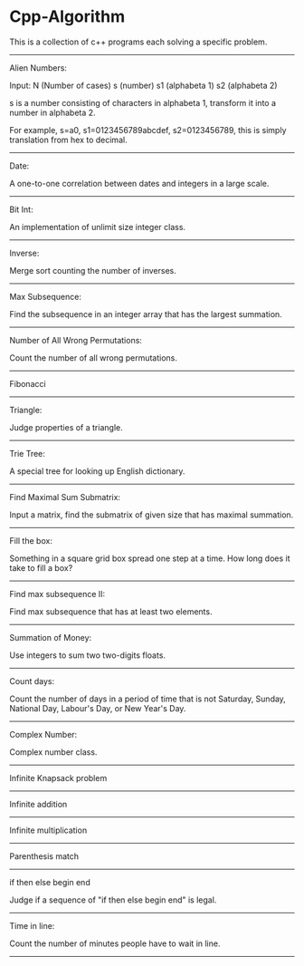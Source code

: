 # Cpp-Algorithm
This is a collection of c++ programs each solving a specific problem.

--------------------------------------------------------------------------------
Alien Numbers:

Input:
N (Number of cases)
s (number) s1 (alphabeta 1) s2 (alphabeta 2)

s is a number consisting of characters in alphabeta 1,
transform it into a number in alphabeta 2.

For example, s=a0, s1=0123456789abcdef, s2=0123456789,
this is simply translation from hex to decimal.

--------------------------------------------------------------------------------
Date:

A one-to-one correlation between dates and integers in a large scale.

--------------------------------------------------------------------------------
Bit Int:

An implementation of unlimit size integer class.

--------------------------------------------------------------------------------
Inverse:

Merge sort counting the number of inverses.

--------------------------------------------------------------------------------
Max Subsequence:

Find the subsequence in an integer array that has the largest summation.

--------------------------------------------------------------------------------
Number of All Wrong Permutations:

Count the number of all wrong permutations.

--------------------------------------------------------------------------------
Fibonacci

--------------------------------------------------------------------------------
Triangle:

Judge properties of a triangle.

--------------------------------------------------------------------------------
Trie Tree:

A special tree for looking up English dictionary.

--------------------------------------------------------------------------------
Find Maximal Sum Submatrix:

Input a matrix, find the submatrix of given size that has maximal summation.

--------------------------------------------------------------------------------
Fill the box:

Something in a square grid box spread one step at a time.
How long does it take to fill a box?

--------------------------------------------------------------------------------
Find max subsequence II:

Find max subsequence that has at least two elements.

--------------------------------------------------------------------------------
Summation of Money:

Use integers to sum two two-digits floats.

--------------------------------------------------------------------------------
Count days:

Count the number of days in a period of time that is not Saturday, Sunday,
National Day, Labour's Day, or New Year's Day.

--------------------------------------------------------------------------------
Complex Number:

Complex number class.

--------------------------------------------------------------------------------
Infinite Knapsack problem

--------------------------------------------------------------------------------
Infinite addition

--------------------------------------------------------------------------------
Infinite multiplication

--------------------------------------------------------------------------------
Parenthesis match

--------------------------------------------------------------------------------
if then else begin end

Judge if a sequence of "if then else begin end" is legal.

--------------------------------------------------------------------------------
Time in line:

Count the number of minutes people have to wait in line.

--------------------------------------------------------------------------------
